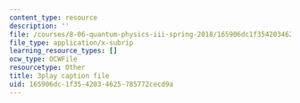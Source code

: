 ```yaml
---
content_type: resource
description: ''
file: /courses/8-06-quantum-physics-iii-spring-2018/165906dc1f3542034625785772cecd9a_pBvHt3Nea6Q.srt
file_type: application/x-subrip
learning_resource_types: []
ocw_type: OCWFile
resourcetype: Other
title: 3play caption file
uid: 165906dc-1f35-4203-4625-785772cecd9a
---
```

